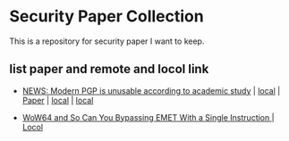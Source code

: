 # Security Paper Collection
This is a repository for security paper I want to keep.  



## list paper and remote and locol link
* [NEWS: Modern PGP is unusable according to academic study](http://www.scmagazine.com/modern-pgp-is-unusable-according-to-academic-study/article/451166/) | [local](https://github.com/gasgas4/SecurityPaper/blob/master/News/Modern%20PGP%20is%20unusable%20according%20to%20academic%20study%20-%20SC%20Magazine.pdf) | [Paper](http://arxiv.org/pdf/1510.08555v1.pdf) | [local](https://github.com/gasgas4/SecurityPaper/blob/master/Paper/1510.08555v1.pdf) | [local]()

* [WoW64 and So Can You Bypassing EMET With a Single Instruction ](https://www.duosecurity.com/static/pdf/WoW64-Bypassing-EMET.pdf) | [Locol](https://github.com/gasgas4/SecurityPaper/blob/master/Paper/WoW64-Bypassing-EMET.pdf) 
